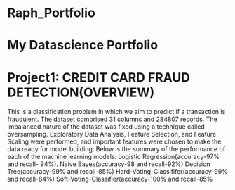 # Raph_Portfolio
# My Datascience Portfolio

# Project1: CREDIT CARD FRAUD DETECTION(OVERVIEW)

This is a classification problem in which we aim to predict if a transaction is fraudulent. The dataset comprised 31 columns and 284807 records. The imbalanced nature of the dataset was fixed using a technique called oversampling.  Exploratory Data Analysis, Feature Selection, and Feature Scaling were performed, and important features were chosen to make the data ready for model building.
Below is the summary of the performance of each of the machine learning models:
Logistic Regression(accuracy-97% and recall- 94%).
Naive Bayes(accuracy-98 and recall-92%)
Decision Tree(accuracy-99% and recall-85%)
Hard-Voting-Classififer(accuracy-99% and recall-84%)
Soft-Voting-Classifier(accuracy-100% and recall-85%
